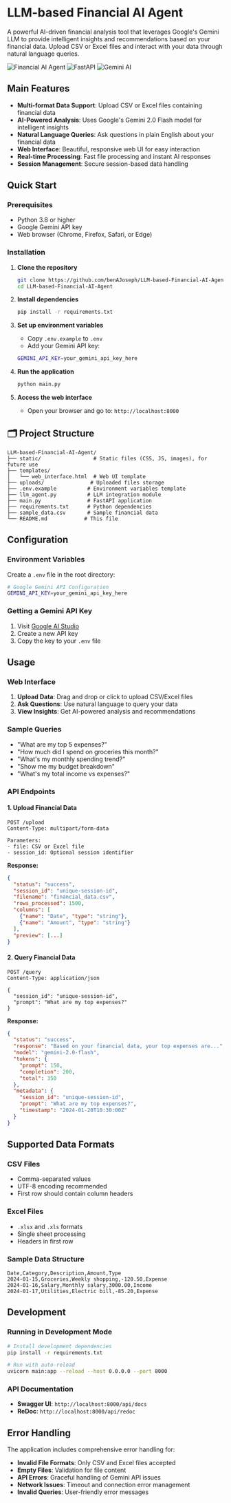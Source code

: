 # LLM-based Financial AI Agent

A powerful AI-driven financial analysis tool that leverages Google's Gemini LLM to provide intelligent insights and recommendations based on your financial data. Upload CSV or Excel files and interact with your data through natural language queries.

![Financial AI Agent](https://img.shields.io/badge/Python-3.8+-blue.svg)
![FastAPI](https://img.shields.io/badge/FastAPI-0.104.1-green.svg)
![Gemini AI](https://img.shields.io/badge/Gemini-2.0--flash-orange.svg)

## Main Features

- **Multi-format Data Support**: Upload CSV or Excel files containing financial data
- **AI-Powered Analysis**: Uses Google's Gemini 2.0 Flash model for intelligent insights
- **Natural Language Queries**: Ask questions in plain English about your financial data
- **Web Interface**: Beautiful, responsive web UI for easy interaction
- **Real-time Processing**: Fast file processing and instant AI responses
- **Session Management**: Secure session-based data handling


## Quick Start

### Prerequisites

- Python 3.8 or higher
- Google Gemini API key
- Web browser (Chrome, Firefox, Safari, or Edge)

### Installation

1. **Clone the repository**
   ```bash
   git clone https://github.com/benAJoseph/LLM-based-Financial-AI-Agent.git
   cd LLM-based-Financial-AI-Agent
   ```

2. **Install dependencies**
   ```bash
   pip install -r requirements.txt
   ```

3. **Set up environment variables**
   - Copy `.env.example` to `.env`
   - Add your Gemini API key:
   ```bash
   GEMINI_API_KEY=your_gemini_api_key_here
   ```

4. **Run the application**
   ```bash
   python main.py
   ```

5. **Access the web interface**
   - Open your browser and go to: `http://localhost:8000`

## 🗂️ Project Structure

```
LLM-based-Financial-AI-Agent/
├── static/                 # Static files (CSS, JS, images), for future use
├── templates/             
│   └── web_interface.html  # Web UI template
├── uploads/               # Uploaded files storage
├── .env.example          # Environment variables template
├── llm_agent.py          # LLM integration module
├── main.py               # FastAPI application
├── requirements.txt      # Python dependencies
├── sample_data.csv       # Sample financial data
└── README.md            # This file
```

## Configuration

### Environment Variables

Create a `.env` file in the root directory:

```bash
# Google Gemini API Configuration
GEMINI_API_KEY=your_gemini_api_key_here
```

### Getting a Gemini API Key

1. Visit [Google AI Studio](https://aistudio.google.com/app/apikey)
2. Create a new API key
3. Copy the key to your `.env` file

## Usage

### Web Interface

1. **Upload Data**: Drag and drop or click to upload CSV/Excel files
2. **Ask Questions**: Use natural language to query your data
3. **View Insights**: Get AI-powered analysis and recommendations

### Sample Queries

- "What are my top 5 expenses?"
- "How much did I spend on groceries this month?"
- "What's my monthly spending trend?"
- "Show me my budget breakdown"
- "What's my total income vs expenses?"

### API Endpoints

#### 1. Upload Financial Data
```http
POST /upload
Content-Type: multipart/form-data

Parameters:
- file: CSV or Excel file
- session_id: Optional session identifier
```

**Response:**
```json
{
  "status": "success",
  "session_id": "unique-session-id",
  "filename": "financial_data.csv",
  "rows_processed": 1500,
  "columns": [
    {"name": "Date", "type": "string"},
    {"name": "Amount", "type": "string"}
  ],
  "preview": [...]
}
```

#### 2. Query Financial Data
```http
POST /query
Content-Type: application/json

{
  "session_id": "unique-session-id",
  "prompt": "What are my top expenses?"
}
```

**Response:**
```json
{
  "status": "success",
  "response": "Based on your financial data, your top expenses are...",
  "model": "gemini-2.0-flash",
  "tokens": {
    "prompt": 150,
    "completion": 200,
    "total": 350
  },
  "metadata": {
    "session_id": "unique-session-id",
    "prompt": "What are my top expenses?",
    "timestamp": "2024-01-20T10:30:00Z"
  }
}
```

## Supported Data Formats

### CSV Files
- Comma-separated values
- UTF-8 encoding recommended
- First row should contain column headers

### Excel Files
- `.xlsx` and `.xls` formats
- Single sheet processing
- Headers in first row

### Sample Data Structure
```csv
Date,Category,Description,Amount,Type
2024-01-15,Groceries,Weekly shopping,-120.50,Expense
2024-01-16,Salary,Monthly salary,3000.00,Income
2024-01-17,Utilities,Electric bill,-85.20,Expense
```

## Development

### Running in Development Mode

```bash
# Install development dependencies
pip install -r requirements.txt

# Run with auto-reload
uvicorn main:app --reload --host 0.0.0.0 --port 8000
```

### API Documentation

- **Swagger UI**: `http://localhost:8000/api/docs`
- **ReDoc**: `http://localhost:8000/api/redoc`


## Error Handling

The application includes comprehensive error handling for:

- **Invalid File Formats**: Only CSV and Excel files accepted
- **Empty Files**: Validation for file content
- **API Errors**: Graceful handling of Gemini API issues
- **Network Issues**: Timeout and connection error management
- **Invalid Queries**: User-friendly error messages

